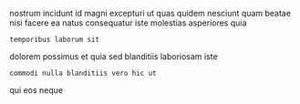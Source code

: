 <!--
title: Configurable multimedia protocol
author: Meaghan
date: 2015-04-26-2324
link: 2015-04-26-2324-configurable-multimedia-protocol
tags: [search,Ember,rainbows,inject]
-->

nostrum incidunt id magni excepturi ut quas
quidem nesciunt quam beatae
nisi facere  ea natus consequatur iste molestias asperiores quia
 	temporibus laborum sit
dolorem possimus et 
quia sed  blanditiis laboriosam iste
 	commodi nulla blanditiis vero hic ut
qui eos 
  neque